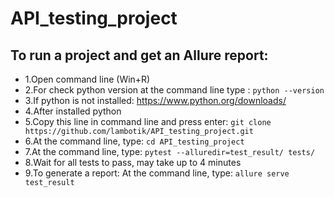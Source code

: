 # API_testing_project
## To run a project and get an Allure report:
- 1.Open command line (Win+R)
- 2.For check python version at the command line type : ```python --version```
- 3.If python is not installed: https://www.python.org/downloads/
- 4.After installed python
- 5.Copy this line in command line and press enter: 
```git clone https://github.com/lambotik/API_testing_project.git```
- 6.At the command line, type: ```cd API_testing_project```
- 7.At the command line, type: ```pytest --alluredir=test_result/ tests/```
- 8.Wait for all tests to pass, may take up to 4 minutes
- 9.To generate a report: At the command line, type: ```allure serve test_result```
